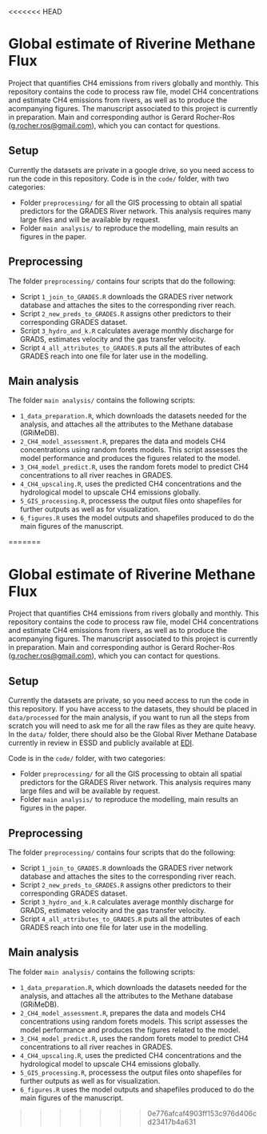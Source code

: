 <<<<<<< HEAD
# Global estimate of Riverine Methane Flux

Project that quantifies CH4 emissions from rivers globally and monthly. This repository contains the code to process raw file, model CH4 concentrations and estimate CH4 emissions from rivers, as well as to produce the acompanying figures. The manuscript associated to this project is currently in preparation.
Main and corresponding author is Gerard Rocher-Ros (g.rocher.ros@gmail.com), which you can contact for questions.

## Setup
Currently the datasets are private in a google drive, so you need access to run the code in this repository. Code is in the `code/` folder, with two categories: 
- Folder `preprocessing/` for all the GIS processing to obtain all spatial predictors for the GRADES River network. This analysis requires many large files and will be available by request.
- Folder `main analysis/` to reproduce the modelling, main results an figures in the paper.

## Preprocessing
The folder `preprocessing/` contains four scripts that do the following:
- Script `1_join_to_GRADES.R` downloads the GRADES river network database and attaches the sites to the corresponding river reach.
- Script `2_new_preds_to_GRADES.R` assigns other predictors to their corresponding GRADES dataset.
- Script `3_hydro_and_k.R` calculates average monthly discharge for GRADS, estimates velocity and the gas transfer velocity.
- Script `4_all_attributes_to_GRADES.R` puts all the attributes of each GRADES reach into one file for later use in the modelling.

## Main analysis
The folder `main analysis/`  contains the following scripts:
- `1_data_preparation.R`, which downloads the datasets needed for the analysis, and attaches all the attributes to the Methane database (GRiMeDB).
- `2_CH4_model_assessment.R`, prepares the data and models CH4 concentrations using random forets models. This script assesses the model performance and produces the figures related to the model.
- `3_CH4_model_predict.R`, uses the random forets model to predict CH4 concentrations to all river reaches in GRADES.
- `4_CH4_upscaling.R`, uses the predicted CH4 concentrations and the hydrological model to upscale CH4 emissions globally.
- `5_GIS_processing.R`, processess the output files onto shapefiles for further outputs as well as for visualization.
- `6_figures.R` uses the model outputs and shapefiles produced to do the main figures of the manuscript.






=======
# Global estimate of Riverine Methane Flux

Project that quantifies CH4 emissions from rivers globally and monthly. This repository contains the code to process raw file, model CH4 concentrations and estimate CH4 emissions from rivers, as well as to produce the acompanying figures. The manuscript associated to this project is currently in preparation.
Main and corresponding author is Gerard Rocher-Ros (g.rocher.ros@gmail.com), which you can contact for questions.

## Setup
Currently the datasets are private, so you need access to run the code in this repository. If you have access to the datasets, they should be placed in `data/processed` for the main analysis, if you want to run all the steps from scratch you will need to ask me for all the raw files as they are quite heavy. In the `data/` folder, there should also be the Global River Methane Database currently in review in ESSD and publicly available at [EDI](https://doi.org/10.6073/pasta/b7d1fba4f9a3e365c9861ac3b58b4a90).

Code is in the `code/` folder, with two categories: 
- Folder `preprocessing/` for all the GIS processing to obtain all spatial predictors for the GRADES River network. This analysis requires many large files and will be available by request.
- Folder `main analysis/` to reproduce the modelling, main results an figures in the paper.

## Preprocessing
The folder `preprocessing/` contains four scripts that do the following:
- Script `1_join_to_GRADES.R` downloads the GRADES river network database and attaches the sites to the corresponding river reach.
- Script `2_new_preds_to_GRADES.R` assigns other predictors to their corresponding GRADES dataset.
- Script `3_hydro_and_k.R` calculates average monthly discharge for GRADS, estimates velocity and the gas transfer velocity.
- Script `4_all_attributes_to_GRADES.R` puts all the attributes of each GRADES reach into one file for later use in the modelling.

## Main analysis
The folder `main analysis/`  contains the following scripts:
- `1_data_preparation.R`, which downloads the datasets needed for the analysis, and attaches all the attributes to the Methane database (GRiMeDB).
- `2_CH4_model_assessment.R`, prepares the data and models CH4 concentrations using random forets models. This script assesses the model performance and produces the figures related to the model.
- `3_CH4_model_predict.R`, uses the random forets model to predict CH4 concentrations to all river reaches in GRADES.
- `4_CH4_upscaling.R`, uses the predicted CH4 concentrations and the hydrological model to upscale CH4 emissions globally.
- `5_GIS_processing.R`, processess the output files onto shapefiles for further outputs as well as for visualization.
- `6_figures.R` uses the model outputs and shapefiles produced to do the main figures of the manuscript.






>>>>>>> 0e776afcaf4903ff153c976d406cd23417b4a631
